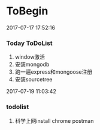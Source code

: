 # ToBegin
2017-07-17 17:52:16
### Today ToDoList
1. window激活
2. 安装mongodb
3. 跑一遍express和mongoose注册
4. 安装sourcetree

2017-07-19 11:03:42
### todolist
1. 科学上网install chrome postman
